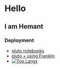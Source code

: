 # Hello
## I am Hemant
### Deployment
  * [pluto notebooks](https://themantra108.github.io/kaggle/)
  * [pluto + using Franklin](https://themantra108.github.io/plutoTemplate/)
  * [![Top Langs](https://github-readme-stats.vercel.app/api/top-langs/?username=themantra108)](https://github.com/themantra108/github-readme-stats)
